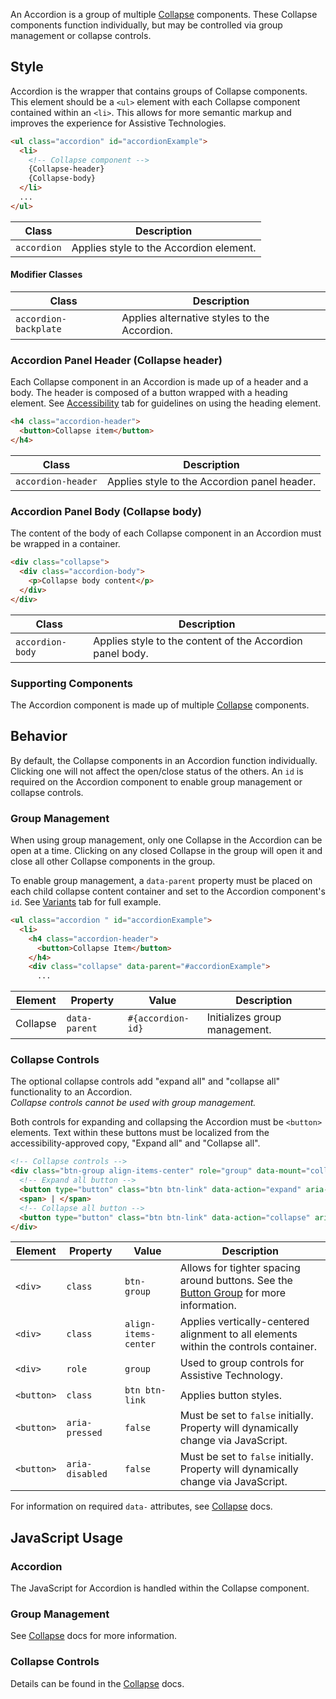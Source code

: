 An Accordion is a group of multiple [Collapse](https://mwf.azurewebsites.net/catalog/collapse/index.html) components. These Collapse components function individually, but may be controlled via group management or collapse controls.

## Style

Accordion is the wrapper that contains groups of Collapse components. This element should be a `<ul>` element with each Collapse component contained within an `<li>`. This allows for more semantic markup and improves the experience for Assistive Technologies.

```html
<ul class="accordion" id="accordionExample">
  <li>
    <!-- Collapse component -->
    {Collapse-header}
    {Collapse-body}
  </li>
  ...
</ul>
```

| Class                 | Description |
|-----------------------|-------------|
| `accordion`           | Applies style to the Accordion element. |


#### Modifier Classes

| Class                  | Description |
|------------------------|-------------|
| `accordion-backplate`  | Applies alternative styles to the Accordion. |

### Accordion Panel Header (Collapse header)

Each Collapse component in an Accordion is made up of a header and a body. The header is composed of a button wrapped with a heading element. See [Accessibility](https://mwf.azurewebsites.net/catalog/accordion/index.html#tabpanel2) tab for guidelines on using the heading element.

```html
<h4 class="accordion-header">
  <button>Collapse item</button>
</h4>
```

| Class              | Description |
|--------------------|-------------|
| `accordion-header` | Applies style to the Accordion panel header. |

### Accordion Panel Body (Collapse body)

The content of the body of each Collapse component in an Accordion must be wrapped in a container. 

```html
<div class="collapse">
  <div class="accordion-body">
    <p>Collapse body content</p>
  </div>
</div>
```

| Class            | Description |
|------------------|-------------|
| `accordion-body` | Applies style to the content of the Accordion panel body. |

### Supporting Components

The Accordion component is made up of multiple [Collapse](https://mwf.azurewebsites.net/catalog/collapse/index.html) components.


## Behavior

By default, the Collapse components in an Accordion function individually. Clicking one will not affect the open/close status of the others. An `id` is required on the Accordion component to enable group management or collapse controls. 


### Group Management

When using group management, only one Collapse in the Accordion can be open at a time. Clicking on any closed Collapse in the group will open it and close all other Collapse components in the group.  

To enable group management, a `data-parent` property must be placed on each child collapse content container and set to the Accordion component's `id`. See [Variants](https://mwf.azurewebsites.net/catalog/accordion/index.html#tabpanel1) tab for full example.

```html
<ul class="accordion " id="accordionExample">
  <li>
    <h4 class="accordion-header">
      <button>Collapse Item</button>
    </h4>
    <div class="collapse" data-parent="#accordionExample">
      ...
```

| Element  | Property       | Value               | Description |
|----------|----------------|---------------------|-------------|
| Collapse | `data-parent`  | `#{accordion-id}`   | Initializes group management. |


### Collapse Controls

The optional collapse controls add "expand all" and "collapse all" functionality to an Accordion.  
*Collapse controls cannot be used with group management.*

Both controls for expanding and collapsing the Accordion must be `<button>` elements. Text within these buttons must be localized from the accessibility-approved copy, "Expand all" and "Collapse all".

```html
<!-- Collapse controls -->
<div class="btn-group align-items-center" role="group" data-mount="collapse-controls" data-target="#accordionExample">
  <!-- Expand all button -->
  <button type="button" class="btn btn-link" data-action="expand" aria-pressed="false" aria-disabled="false">Expand all</button>
  <span> | </span>
  <!-- Collapse all button -->
  <button type="button" class="btn btn-link" data-action="collapse" aria-pressed="false" aria-disabled="false">Collapse all</button>
</div>
```

| Element    | Property        | Value                 | Description |
|------------|-----------------|-----------------------|-------------|
| `<div>`    | `class`         | `btn-group`           | Allows for tighter spacing around buttons. See the [Button Group](https://moray-prod.azurewebsites.net/components/detail/button-group.html) for more information. |
| `<div>`    | `class`         | `align-items-center`  | Applies vertically-centered alignment to all elements within the controls container. |
| `<div>`    | `role`          | `group`               | Used to group controls for Assistive Technology. |
| `<button>` | `class`         | `btn btn-link`        | Applies button styles. |
| `<button>` | `aria-pressed`  | `false`               | Must be set to `false` initially. Property will dynamically change via JavaScript. |
| `<button>` | `aria-disabled` | `false`               | Must be set to `false` initially. Property will dynamically change via JavaScript. |

For information on required `data-` attributes, see [Collapse](https://mwf.azurewebsites.net/catalog/collapse/index.html#required-data--attributes) docs.


## JavaScript Usage

### Accordion

The JavaScript for Accordion is handled within the Collapse component.

### Group Management

See [Collapse](https://mwf.azurewebsites.net/catalog/collapse/index.html#group-management) docs for more information.

### Collapse Controls

Details can be found in the [Collapse](https://mwf.azurewebsites.net/catalog/collapse/index.html#collapse-controls-1) docs.
